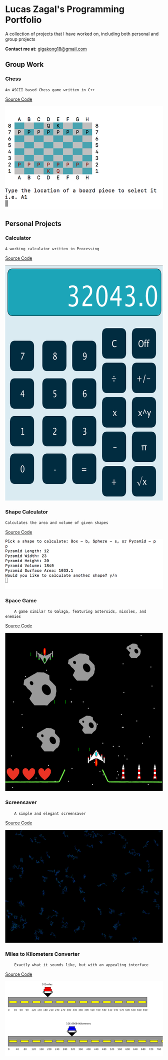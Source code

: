 # Lucas Zagal's Programming Portfolio

A collection of projects that I have worked on, including both personal and group projects

**Contact me at:** gigakong18@gmail.com

Group Work
--------------

### Chess

    An ASCII based Chess game written in C++

[Source Code](https://github.com/Arcane-Panda/Chess/blob/master/source/main/chessMain.cpp) 

<img src="realGUI.png" alt="Chess App"/>

Personal Projects
 --------- 

### Calculator

    A working calculator written in Processing

[Source Code](https://github.com/Arcane-Panda/calculator)

<img src="calculator.png" alt="Calculator App" style="width:633px;height:751px;"/>


### Shape Calculator

    Calculates the area and volume of given shapes

[Source Code](https://github.com/Arcane-Panda/Shape-Calculator)

<img src="Shape Tester.png" alt="Shape App"/>


### Space Game

        A game similar to Galaga, featuring asteroids, missles, and enemies
    
[Source Code](https://github.com/Arcane-Panda/SpaceGame)

<img src="SpaceGame.png" alt="Space Game"/>


### Screensaver

        A simple and elegant screensaver

[Source Code](https://github.com/Arcane-Panda/ScreenSaver)

<img src="ScreenSaver.png" alt="Screen Saver" style="width:640px;height:360px;"/>


### Miles to Kilometers Converter

        Exactly what it sounds like, but with an appealing interface
       
[Source Code](https://github.com/Arcane-Panda/MilesToKilo)

<img src="MilesToKilo.png" alt=""/>
